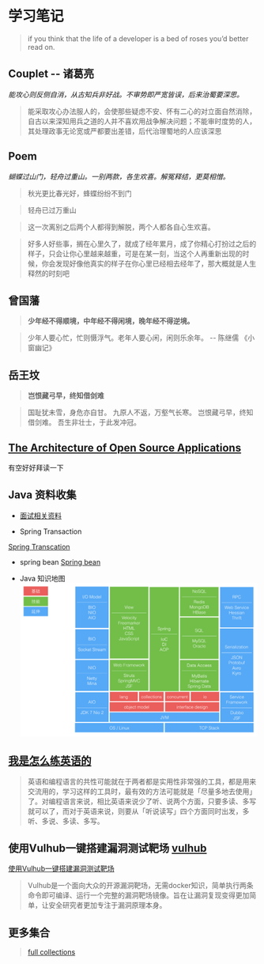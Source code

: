 # 学习笔记

> if you think that the life of a developer is a bed of roses you’d better read on.
## Couplet -- 诸葛亮

*能攻心则反侧自消，从古知兵非好战。不审势即严宽皆误，后来治蜀要深思。*
> 能采取攻心办法服人的，会使那些疑虑不安、怀有二心的对立面自然消除，自古以来深知用兵之道的人并不喜欢用战争解决问题；不能审时度势的人，其处理政事无论宽或严都要出差错，后代治理蜀地的人应该深思

## Poem

*蝴蝶过山门，轻舟过重山。一别两款，各生欢喜。解冤释结，更莫相憎。*

> 秋光更比春光好，蜂蝶纷纷不到门

> 轻舟已过万重山

> 这一次离别之后两个人都得到解脱，两个人都各自心生欢喜。

> 好多人好些事，搁在心里久了，就成了经年累月，成了你精心打扮过之后的样子，只会让你心里越来越重，可是在某一刻，当这个人再重新出现的时候，你会发现好像他真实的样子在你心里已经相去经年了，那大概就是人生释然的时刻吧

## 曾国藩

> **少年经不得顺境，中年经不得闲境，晚年经不得逆境。**

> 少年人要心忙，忙则慑浮气。老年人要心闲，闲则乐余年。
>    -- 陈继儒 《小窗幽记》

## 岳王坟

> **岂恨藏弓早，终知借剑难**

> 国耻犹未雪，身危亦自甘。
> 九原人不返，万壑气长寒。
> 岂恨藏弓早，终知借剑难。
> 吾生非壮士，于此发冲冠。

## [The Architecture of Open Source Applications](http://www.aosabook.org/en/index.html)
有空好好拜读一下
## Java 资料收集

* [面试相关资料](docs/note/awesome-interview.md)

* Spring Transaction

[Spring Transcation](docs/note/java/spring-transaction.md)

* spring bean
[Spring bean](docs/note/java/spring-bean.md)

* Java 知识地图
![](./docs/note/java/img/knowleagemap.jpg)

## [我是怎么练英语的](https://dsdshcym.github.io/blog/2017/09/24/how-do-i-practice-my-english/)
> 英语和编程语言的共性可能就在于两者都是实用性非常强的工具，都是用来交流用的，学习这样的工具时，最有效的方法可能就是「尽量多地去使用」了。对编程语言来说，相比英语来说少了听、说两个方面，只要多读、多写就可以了，而对于英语来说，则要从「听说读写」四个方面同时出发，多听、多说、多读、多写。


## 使用Vulhub一键搭建漏洞测试靶场 [vulhub](https://github.com/vulhub/vulhub)
[使用Vulhub一键搭建漏洞测试靶场](https://vulhub.org)
> Vulhub是一个面向大众的开源漏洞靶场，无需docker知识，简单执行两条命令即可编译、运行一个完整的漏洞靶场镜像。旨在让漏洞复现变得更加简单，让安全研究者更加专注于漏洞原理本身。

## 更多集合
> [full collections](https://lucid-pasteur-eae010.netlify.com/docs/notes.html)
